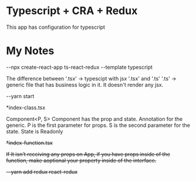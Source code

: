 # Typescript + CRA + Redux

This app has configuration for typescript

# My Notes 

--npx create-react-app ts-react-redux --template typescript

The difference between 
'.tsx' -> typescipt with jsx '.tsx' and '.ts' 
'.ts' -> generic file that has business logic in it. It doesn't render any jsx.

--yarn start

*index-class.tsx

Component<P, S> Component has the prop and state. Annotation for the generic. P is the first parameter for props. S is the second parameter for the state. State is Readonly<S>

*index-function.tsx

If It isn't receiving any props on App, if you have props inside of the function, make aoptional your property inside of the interface.

--yarn add redux react-redux

